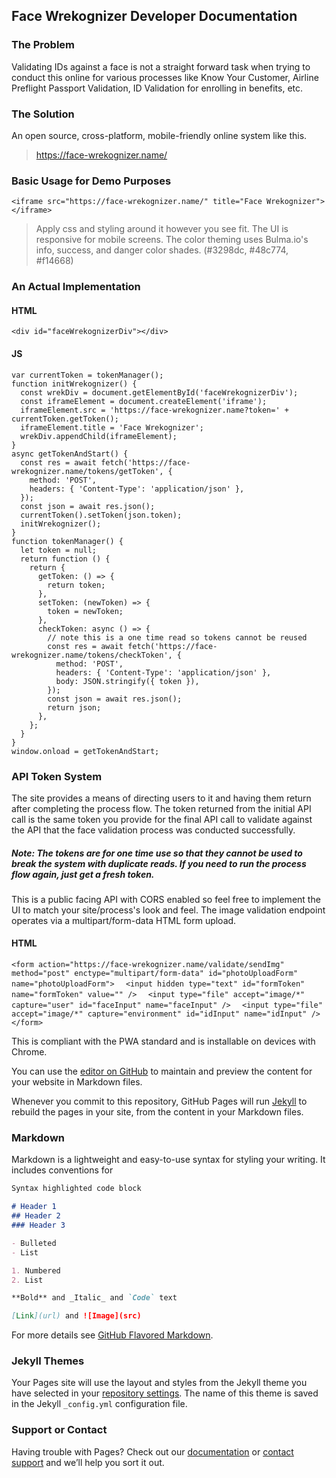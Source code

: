 ## Face Wrekognizer Developer Documentation

### The Problem

Validating IDs against a face is not a straight forward task when trying to conduct this online for various processes like Know Your Customer, Airline Preflight Passport Validation, ID Validation for enrolling in benefits, etc.

### The Solution

An open source, cross-platform, mobile-friendly online system like this.
>https://face-wrekognizer.name/

### Basic Usage for Demo Purposes

`<iframe src="https://face-wrekognizer.name/" title="Face Wrekognizer"></iframe>`
>Apply css and styling around it however you see fit. The UI is responsive for mobile screens.
>The color theming uses Bulma.io's info, success, and danger color shades. 
>(#3298dc, #48c774, #f14668)

### An Actual Implementation

#### HTML
`<div id="faceWrekognizerDiv"></div>`

#### JS
    var currentToken = tokenManager();
    function initWrekognizer() {
      const wrekDiv = document.getElementById('faceWrekognizerDiv');
      const iframeElement = document.createElement('iframe');
      iframeElement.src = 'https://face-wrekognizer.name?token=' + currentToken.getToken();
      iframeElement.title = 'Face Wrekognizer';
      wrekDiv.appendChild(iframeElement);
    }
    async getTokenAndStart() {
      const res = await fetch('https://face-wrekognizer.name/tokens/getToken', {
        method: 'POST',
        headers: { 'Content-Type': 'application/json' },
      });
      const json = await res.json();
      currentToken().setToken(json.token);
      initWrekognizer();
    }
    function tokenManager() {
      let token = null;
      return function () {
        return {
          getToken: () => {
            return token;
          },
          setToken: (newToken) => {
            token = newToken;
          },
          checkToken: async () => {
            // note this is a one time read so tokens cannot be reused
            const res = await fetch('https://face-wrekognizer.name/tokens/checkToken', {
              method: 'POST',
              headers: { 'Content-Type': 'application/json' },
              body: JSON.stringify({ token }),
            });
            const json = await res.json();
            return json;
          },
        };
      }
    }
    window.onload = getTokenAndStart;

### API Token System

The site provides a means of directing users to it and having them return after completing the process flow. The token returned from the initial API call is the same token you provide for the final API call to validate against the API that the face validation process was conducted successfully.

##### Note: The tokens are for one time use so that they cannot be used to break the system with duplicate reads. If you need to run the process flow again, just get a fresh token.

This is a public facing API with CORS enabled so feel free to implement the UI to match your site/process's look and feel. The image validation endpoint operates via a multipart/form-data HTML form upload.


#### HTML
`<form action="https://face-wrekognizer.name/validate/sendImg" method="post" enctype="multipart/form-data" id="photoUploadForm" name="photoUploadForm">`
`  <input hidden type="text" id="formToken" name="formToken" value="" />`
`  <input type="file" accept="image/*" capture="user" id="faceInput" name="faceInput" />`
`  <input type="file" accept="image/*" capture="environment" id="idInput" name="idInput" />`
`</form>`

This is compliant with the PWA standard and is installable on devices with Chrome.

You can use the [editor on GitHub](https://github.com/devincheca/face-wrekognizer/edit/gh-pages/index.md) to maintain and preview the content for your website in Markdown files.

Whenever you commit to this repository, GitHub Pages will run [Jekyll](https://jekyllrb.com/) to rebuild the pages in your site, from the content in your Markdown files.

### Markdown

Markdown is a lightweight and easy-to-use syntax for styling your writing. It includes conventions for

```markdown
Syntax highlighted code block

# Header 1
## Header 2
### Header 3

- Bulleted
- List

1. Numbered
2. List

**Bold** and _Italic_ and `Code` text

[Link](url) and ![Image](src)
```

For more details see [GitHub Flavored Markdown](https://guides.github.com/features/mastering-markdown/).

### Jekyll Themes

Your Pages site will use the layout and styles from the Jekyll theme you have selected in your [repository settings](https://github.com/devincheca/face-wrekognizer/settings). The name of this theme is saved in the Jekyll `_config.yml` configuration file.

### Support or Contact

Having trouble with Pages? Check out our [documentation](https://docs.github.com/categories/github-pages-basics/) or [contact support](https://github.com/contact) and we’ll help you sort it out.
